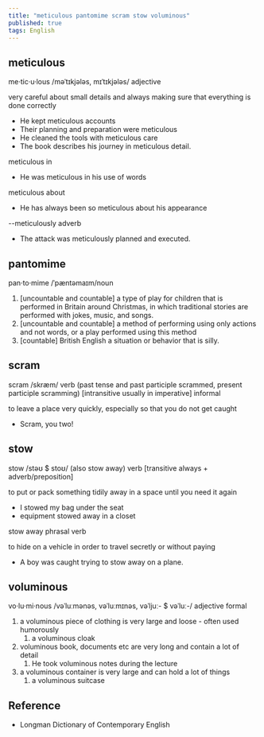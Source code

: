 ```yaml
---
title: "meticulous pantomime scram stow voluminous"
published: true
tags: English
---
```


## meticulous

me·tic·u·lous /məˈtɪkjələs, mɪˈtɪkjələs/ adjective

very careful about small details and always making sure that everything is done
correctly

- He kept meticulous accounts
- Their planning and preparation were meticulous
- He cleaned the tools with meticulous care
- The book describes his journey in meticulous detail.

meticulous in

- He was meticulous in his use of words

meticulous about

- He has always been so meticulous about his appearance

--meticulously adverb

- The attack was meticulously planned and executed.

## pantomime

pan·to·mime /ˈpæntəmaɪm/noun

1. [uncountable and countable] a type of play for children that is performed in
   Britain around Christmas, in which traditional stories are performed with
   jokes, music, and songs.
2. [uncountable and countable] a method of performing using only actions and not
   words, or a play performed using this method
3. [countable] British English a situation or behavior that is silly.

## scram

scram /skræm/ verb (past tense and past participle scrammed, present participle
scramming) [intransitive usually in imperative] informal

to leave a place very quickly, especially so that you do not get caught

- Scram, you two!

## stow

stow /stəʊ $ stoʊ/ (also stow away) verb [transitive always +
adverb/preposition]

to put or pack something tidily away in a space until you need it again

- I stowed my bag under the seat
- equipment stowed away in a closet

stow away phrasal verb

to hide on a vehicle in order to travel secretly or without paying

- A boy was caught trying to stow away on a plane.

## voluminous

vo·lu·mi·nous /vəˈluːmənəs, vəˈluːmɪnəs, vəˈljuː- $ vəˈluː-/ adjective formal

1. a voluminous piece of clothing is very large and loose - often used humorously
   1. a voluminous cloak
2. voluminous book, documents etc are very long and contain a lot of detail
   1. He took voluminous notes during the lecture
3. a voluminous container is very large and can hold a lot of things
   1. a voluminous suitcase

## Reference

- Longman Dictionary of Contemporary English

